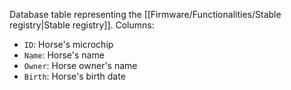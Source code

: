 Database table representing the [[Firmware/Functionalities/Stable registry|Stable registry]].
Columns:
- `ID`: Horse's microchip
- `Name`: Horse's name
- `Owner`: Horse owner's name
- `Birth`: Horse's birth date
